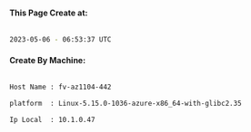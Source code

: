 
   
#### This Page Create at:

```bash

2023-05-06 - 06:53:37 UTC

```

#### Create By Machine:

```bash

Host Name : fv-az1104-442

platform  : Linux-5.15.0-1036-azure-x86_64-with-glibc2.35

Ip Local  : 10.1.0.47

```

